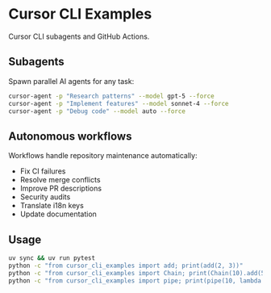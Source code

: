 # Cursor CLI Examples

Cursor CLI subagents and GitHub Actions.

## Subagents

Spawn parallel AI agents for any task:

```bash
cursor-agent -p "Research patterns" --model gpt-5 --force
cursor-agent -p "Implement features" --model sonnet-4 --force
cursor-agent -p "Debug code" --model auto --force
```

## Autonomous workflows

Workflows handle repository maintenance automatically:

- Fix CI failures
- Resolve merge conflicts
- Improve PR descriptions
- Security audits
- Translate i18n keys
- Update documentation

## Usage

```bash
uv sync && uv run pytest
python -c "from cursor_cli_examples import add; print(add(2, 3))"
python -c "from cursor_cli_examples import Chain; print(Chain(10).add(5).multiply(2).subtract(3).value())"
python -c "from cursor_cli_examples import pipe; print(pipe(10, lambda x: x + 5, lambda x: x * 2, lambda x: x - 3))"
```

